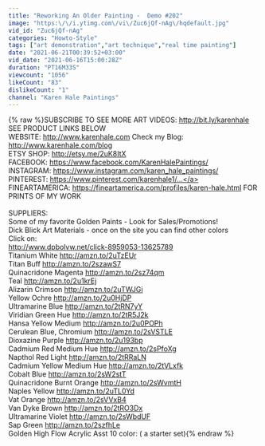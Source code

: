 ```yaml
---
title: "Reworking An Older Painting -  Demo #202"
image: "https:\/\/i.ytimg.com\/vi\/Zuc6jQf-nAg\/hqdefault.jpg"
vid_id: "Zuc6jQf-nAg"
categories: "Howto-Style"
tags: ["art demonstration","art technique","real time painting"]
date: "2021-06-21T00:39:52+03:00"
vid_date: "2021-06-16T15:00:28Z"
duration: "PT16M33S"
viewcount: "1056"
likeCount: "83"
dislikeCount: "1"
channel: "Karen Hale Paintings"
---
```

{% raw %}SUBSCRIBE TO SEE MORE ART VIDEOS: <a rel="nofollow" target="blank" href="http://bit.ly/karenhale">http://bit.ly/karenhale</a>   SEE PRODUCT LINKS BELOW<br />WEBSITE: <a rel="nofollow" target="blank" href="http://www.karenhale.com">http://www.karenhale.com</a> Check my Blog: <a rel="nofollow" target="blank" href="http://www.karenhale.com/blog">http://www.karenhale.com/blog</a><br />ETSY SHOP:  <a rel="nofollow" target="blank" href="http://etsy.me/2uK8ItX">http://etsy.me/2uK8ItX</a><br />FACEBOOK: <a rel="nofollow" target="blank" href="https://www.facebook.com/KarenHalePaintings/">https://www.facebook.com/KarenHalePaintings/</a><br />INSTAGRAM:  <a rel="nofollow" target="blank" href="https://www.instagram.com/karen_hale_paintings/">https://www.instagram.com/karen_hale_paintings/</a><br />PINTEREST: <a rel="nofollow" target="blank" href="https://www.pinterest.com/karenhale1/...">https://www.pinterest.com/karenhale1/...</a><br />FINEARTAMERICA:  <a rel="nofollow" target="blank" href="https://fineartamerica.com/profiles/karen-hale.html">https://fineartamerica.com/profiles/karen-hale.html</a>     FOR PRINTS OF MY WORK<br /><br />SUPPLIERS:<br />Some of my favorite Golden Paints - Look for Sales/Promotions!<br />Dick Blick Art Materials - once on the site you can find other colors<br />Click on:<br /><a rel="nofollow" target="blank" href="http://www.dpbolvw.net/click-8959053-13625789">http://www.dpbolvw.net/click-8959053-13625789</a><br />Titanium White <a rel="nofollow" target="blank" href="http://amzn.to/2uTzEUr">http://amzn.to/2uTzEUr</a> <br />Titan Buff <a rel="nofollow" target="blank" href="http://amzn.to/2szawS7">http://amzn.to/2szawS7</a><br />Quinacridone Magenta <a rel="nofollow" target="blank" href="http://amzn.to/2sz74qm">http://amzn.to/2sz74qm</a> <br />Teal <a rel="nofollow" target="blank" href="http://amzn.to/2u1krEj">http://amzn.to/2u1krEj</a><br />Alizarin Crimson <a rel="nofollow" target="blank" href="http://amzn.to/2uTWJGi">http://amzn.to/2uTWJGi</a> <br />Yellow Ochre <a rel="nofollow" target="blank" href="http://amzn.to/2u0HjDP">http://amzn.to/2u0HjDP</a><br />Ultramarine Blue <a rel="nofollow" target="blank" href="http://amzn.to/2tRN7yY">http://amzn.to/2tRN7yY</a><br />Viridian Green Hue <a rel="nofollow" target="blank" href="http://amzn.to/2tR5J2k">http://amzn.to/2tR5J2k</a><br />Hansa Yellow Medium <a rel="nofollow" target="blank" href="http://amzn.to/2u0POPh">http://amzn.to/2u0POPh</a><br />Cerulean Blue, Chromium <a rel="nofollow" target="blank" href="http://amzn.to/2sVSTLE">http://amzn.to/2sVSTLE</a> <br />Dioxazine Purple <a rel="nofollow" target="blank" href="http://amzn.to/2u193bp">http://amzn.to/2u193bp</a><br />Cadmium Red Medium Hue <a rel="nofollow" target="blank" href="http://amzn.to/2sPfoXg">http://amzn.to/2sPfoXg</a> <br />Napthol Red Light <a rel="nofollow" target="blank" href="http://amzn.to/2tRRaLN">http://amzn.to/2tRRaLN</a><br />Cadmium Yellow Medium Hue <a rel="nofollow" target="blank" href="http://amzn.to/2tVLxfk">http://amzn.to/2tVLxfk</a> <br />Cobalt Blue <a rel="nofollow" target="blank" href="http://amzn.to/2sW2stT">http://amzn.to/2sW2stT</a><br />Quinacridone Burnt Orange <a rel="nofollow" target="blank" href="http://amzn.to/2sWvmtH">http://amzn.to/2sWvmtH</a> <br />Naples Yellow <a rel="nofollow" target="blank" href="http://amzn.to/2uTL0Yd">http://amzn.to/2uTL0Yd</a> <br />Vat Orange <a rel="nofollow" target="blank" href="http://amzn.to/2sVVxB4">http://amzn.to/2sVVxB4</a><br />Van Dyke Brown <a rel="nofollow" target="blank" href="http://amzn.to/2tRO3Dx">http://amzn.to/2tRO3Dx</a> <br />Ultramarine Violet <a rel="nofollow" target="blank" href="http://amzn.to/2sWbdUF">http://amzn.to/2sWbdUF</a> <br />Sap Green <a rel="nofollow" target="blank" href="http://amzn.to/2szfhLe">http://amzn.to/2szfhLe</a> <br />Golden High Flow Acrylic Asst 10 color: ( a starter set){% endraw %}
